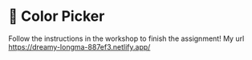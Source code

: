 # 🎨 Color Picker

Follow the instructions in the workshop to finish the assignment!
My url https://dreamy-longma-887ef3.netlify.app/
